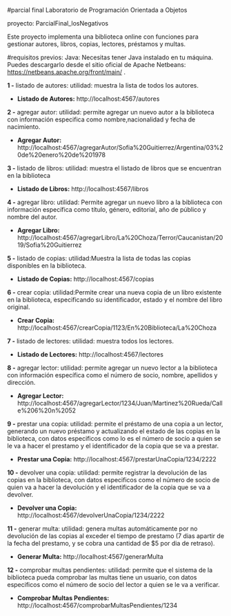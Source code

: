 #parcial final Laboratorio de Programación Orientada a Objetos

proyecto: ParcialFinal_losNegativos

Este proyecto implementa una biblioteca online con funciones para gestionar autores, libros, copias, lectores, préstamos y multas.

#requisitos previos:
Java: Necesitas tener Java instalado en tu máquina. Puedes descargarlo desde el sitio oficial de Apache Netbeans: https://netbeans.apache.org/front/main/ . 

**1 -**	listado de autores:
utilidad: muestra la lista de todos los autores.

- **Listado de Autores:**
  http://localhost:4567/autores

**2 -**	agregar autor:
utilidad: permite agregar un nuevo autor a la biblioteca con información especifica como nombre,nacionalidad y fecha de nacimiento.

- **Agregar Autor:**
http://localhost:4567/agregarAutor/Sofia%20Guitierrez/Argentina/03%20de%20enero%20de%201978

**3 -**	listado de libros:
utilidad: muestra el listado de libros que se encuentran en la biblioteca

- **Listado de Libros:**
  http://localhost:4567/libros

**4 -**	agregar libro:
utilidad: Permite agregar un nuevo libro a la biblioteca con información específica como título, género, editorial, año de público y nombre del autor.

- **Agregar Libro:**
  http://localhost:4567/agregarLibro/La%20Choza/Terror/Caucanistan/2019/Sofia%20Guitierrez

**5 -**	listado de copias:
utilidad:Muestra la lista de todas las copias disponibles en la biblioteca.

- **Listado de Copias:**
  http://localhost:4567/copias

**6 -**	crear copia:
utilidad:Permite crear una nueva copia de un libro existente en la biblioteca, especificando su identificador, estado y el nombre del libro original.

- **Crear Copia:**
  http://localhost:4567/crearCopia/1123/En%20Biblioteca/La%20Choza

**7 -**	listado de lectores:
utilidad: muestra todos los lectores.

- **Listado de Lectores:**
  http://localhost:4567/lectores

**8 -**	agregar lector:
utilidad: permite agregar un nuevo lector a la biblioteca con información específica como el número de socio, nombre, apellidos y dirección.

- **Agregar Lector:**
  http://localhost:4567/agregarLector/1234/Juan/Martinez%20Rueda/Calle%206%20n%2052

**9 -**	prestar una copia:
utilidad: permite el préstamo de una copia a un lector, generando un nuevo préstamo y actualizando el estado de las copias en  la biblioteca, con datos especificos como lo es el número de socio a quien se le va a hacer el prestamo y el identificador de la copia que se va a prestar.

- **Prestar una Copia:**
  http://localhost:4567/prestarUnaCopia/1234/2222

**10 -**	 devolver una copia:
utilidad: permite registrar la devolución de las copias en la biblioteca, con datos especificos como el número de socio de quien va a hacer la devolución y el identificador de la copia que se va a devolver.

- **Devolver una Copia:**
  http://localhost:4567/devolverUnaCopia/1234/2222
 
**11 -**	 generar multa:
utilidad: genera multas automáticamente por no devolución de las copias al exceder el tiempo de prestamo (7 dias apartir de la fecha del prestamo, y se cobra una cantidad de $5 por dia de retraso).

- **Generar Multa:**
  http://localhost:4567/generarMulta

**12 -**	 comprobar multas pendientes:
utilidad: permite que el sistema de la biblioteca pueda comprobar las multas tiene un usuario, con datos especificos como el número de socio del lector a quien se le va a verificar.

- **Comprobar Multas Pendientes:**
  http://localhost:4567/comprobarMultasPendientes/1234


 








